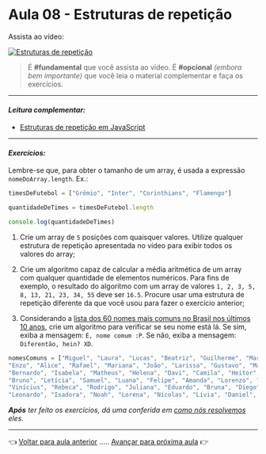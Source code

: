 # Aula 08 - Estruturas de repetição

Assista ao vídeo:

[![Estruturas de repetição](https://img.youtube.com/vi/FhuqrLaeN34/0.jpg)](https://www.youtube.com/watch?v=FhuqrLaeN34)


> É **#fundamental** que você assista ao vídeo. É **#opcional** _(embora bem importante)_ que você leia o material complementar e faça os exercícios.

---

#### _Leitura complementar:_

* [Estruturas de repetição em JavaScript](https://www.hreis.net/js/repeticao.html)

---

#### _Exercícios:_

Lembre-se que, para obter o tamanho de um array, é usada a expressão `nomeDoArray.length`. Ex.: 
```javascript
timesDeFutebol = ["Grêmio", "Inter", "Corinthians", "Flamengo"]

quantidadeDeTimes = timesDeFutebol.length

console.log(quantidadeDeTimes)
```

1. Crie um array de `5` posições com quaisquer valores. Utilize qualquer estrutura de repetição apresentada no vídeo para exibir todos os valores do array;

2. Crie um algoritmo capaz de calcular a média aritmética de um array com qualquer quantidade de elementos numéricos. Para fins de exemplo, o resultado do algoritmo com um array de valores `1, 2, 3, 5, 8, 13, 21, 23, 34, 55` deve ser `16.5`. Procure usar uma estrutura de repetição diferente da que você usou para fazer o exercício anterior;

3. Considerando a [lista dos 60 nomes mais comuns no Brasil nos últimos 10 anos](https://www.revistabula.com/25866-os-60-nomes-mais-populares-no-brasil-nos-ultimos-10-anos-e-seus-significados/), crie um algoritmo para verificar se seu nome está lá. Se sim, exiba a mensagem: `É, nome comum :P`. Se não, exiba a mensagem: `Diferentão, hein? XD`.
```javascript
nomesComuns = ["Miguel", "Laura", "Lucas", "Beatriz", "Guilherme", "Maria", "Gabriel", "Ana", "Arthur", "Júlia", 
"Enzo", "Alice", "Rafael", "Mariana", "João", "Larissa", "Gustavo", "Maria Eduarda", "Pedro", "Sofia", 
"Bernardo", "Isabela", "Matheus", "Helena", "Davi", "Camila", "Heitor", "Lara", "Henrique", "Valentina", 
"Bruno", "Letícia", "Samuel", "Luana", "Felipe", "Amanda", "Lorenzo", "Yasmin", "Benjamin", "Sophia", 
"Vinícius", "Rebeca", "Rodrigo", "Juliana", "Eduardo", "Bruna", "Diego", "Cecília", "Antônio", "Fernanda", 
"Leonardo", "Isadora", "Noah", "Lorena", "Nícolas", "Lívia", "Daniel", "Manuela", "Thiago", "Vitória"]
```

_**Após** ter feito os exercícios, dá uma conferida em [como nós resolvemos](resolucao.md) eles._

---

👈 [Voltar para aula anterior](../aula07/aula.md) ..... [Avançar para próxima aula](../aula09/aula.md) 👉
